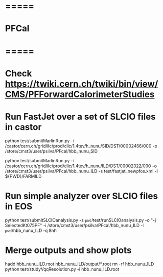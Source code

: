 # =====
# PFCal
# =====
#
# Check https://twiki.cern.ch/twiki/bin/view/CMS/PFForwardCalorimeterStudies
#

# Run FastJet over a set of SLCIO files in castor

python test/submitMarlinRun.py -i /castor/cern.ch/grid/ilc/prod/clic/1.4tev/h_nunu/SID/DST/00002466/000 -o /store/cmst3/user/psilva/PFcal/hbb_nunu_SID

python test/submitMarlinRun.py -i /castor/cern.ch/grid/ilc/prod/clic/1.4tev/h_nunu/ILD/DST/00002022/000 -o /store/cmst3/user/psilva/PFcal/hbb_nunu_ILD -s test/fastjet_newpfos.xml -l ${PWD}/FARMILD

# Run simple analyzer over SLCIO files in EOS

python test/submitSLCIOanalysis.py -s `pwd`/test/runSLCIOanalysis.py -o "-j SelectedKt075PF" -i /store/cmst3/user/psilva/PFcal/hbb_nunu_ILD -l `pwd`/hbb_nunu_ILD -q 8nh

# Merge outputs and show plots

hadd hbb_nunu_ILD.root hbb_nunu_ILD/output/*.root
rm -rf hbb_nunu_ILD
python test/studyVqqResolution.py -i hbb_nunu_ILD.root